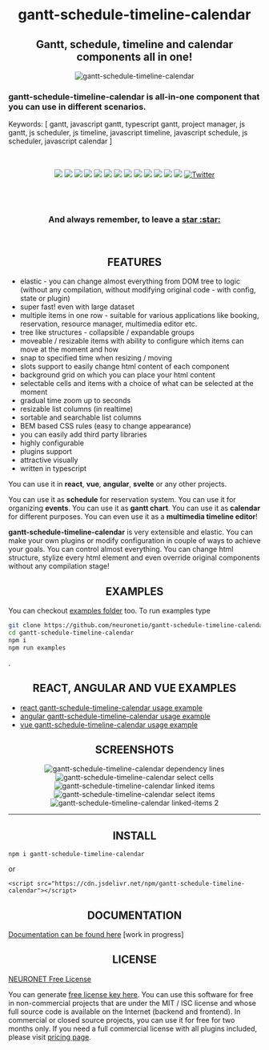 <h1 align="center">gantt-schedule-timeline-calendar</h1>

<h2 align="center">Gantt, schedule, timeline and calendar components all in one!</h2>

<p align="center">
  <img src="https://neuronet.io/screenshots/mainapp.jpg" alt="gantt-schedule-timeline-calendar">
</p>

<h3>gantt-schedule-timeline-calendar is all-in-one component that you can use in different scenarios.</h3>
Keywords: [ gantt, javascript gantt, typescript gantt, project manager, js gantt, js scheduler, js timeline, javascript timeline, javascript schedule, js scheduler, javascript calendar ]
<br/><br/><br/>
<p align="center">
  <img src="https://snyk.io/test/github/neuronetio/gantt-schedule-timeline-calendar/badge.svg">
  <img src="https://img.badgesize.io/neuronetio/gantt-schedule-timeline-calendar/master/dist/gstc.esm.min.js?compression=gzip">
  <img src="https://img.shields.io/npm/dm/gantt-schedule-timeline-calendar.svg">
  <img src="https://travis-ci.com/neuronetio/gantt-schedule-timeline-calendar.svg?branch=master">
  <img src="https://badge.fury.io/js/gantt-schedule-timeline-calendar.svg">
  <img src="https://img.shields.io/david/dev/neuronetio/gantt-schedule-timeline-calendar">
  <img src="https://img.shields.io/github/issues/neuronetio/gantt-schedule-timeline-calendar">
  <img src="https://img.shields.io/github/last-commit/neuronetio/gantt-schedule-timeline-calendar">
  <img src="https://img.shields.io/github/commit-activity/m/neuronetio/gantt-schedule-timeline-calendar">
  <a href="https://github.com/neuronetio/gantt-schedule-timeline-calendar"><img src="https://neuronet.io/screenshots/github.svg"></a>
  <img src="https://neuronet.io/screenshots/typescript.svg">
  <img src="https://neuronet.io/screenshots/eslint.svg">
  <img src="https://neuronet.io/screenshots/jest_1.svg">
  <a href="https://twitter.com/intent/tweet?text=Wow:&url=https%3A%2F%2Fgithub.com%2Fneuronetio%2Fgantt-schedule-timeline-calendar"><img alt="Twitter" src="https://img.shields.io/twitter/url/https/github.com/neuronetio/gantt-schedule-timeline-calendar?style=social"></a>
</p>
<br>
<br />
<h3 align="center">And always remember, to leave a <a href="https://github.com/neuronetio/gantt-schedule-timeline-calendar">star :star:</a></h3>
<br />

<h2 align="center">FEATURES</h2>

- elastic - you can change almost everything from DOM tree to logic (without any compilation, without modifying original code - with config, state or plugin)
- super fast! even with large dataset
- multiple items in one row - suitable for various applications like booking, reservation, resource manager, multimedia editor etc.
- tree like structures - collapsible / expandable groups
- moveable / resizable items with ability to configure which items can move at the moment and how
- snap to specified time when resizing / moving
- slots support to easily change html content of each component
- background grid on which you can place your html content
- selectable cells and items with a choice of what can be selected at the moment
- gradual time zoom up to seconds
- resizable list columns (in realtime)
- sortable and searchable list columns
- BEM based CSS rules (easy to change appearance)
- you can easily add third party libraries
- highly configurable
- plugins support
- attractive visually
- written in typescript

<p>
You can use it in <strong>react</strong>, <strong>vue</strong>, <strong>angular</strong>, <strong>svelte</strong> or any other projects.
</p>

<p>
You can use it as <strong>schedule</strong> for reservation system. You can use it for organizing <strong>events</strong>. You can use it as <strong>gantt chart</strong>. You can use it as <strong>calendar</strong> for different purposes.
You can even use it as a <strong>multimedia timeline editor</strong>!
</p>

<p>
<strong>gantt-schedule-timeline-calendar</strong> is very extensible and elastic. You can make your own plugins or modify configuration in couple of ways to achieve your goals.
You can control almost everything. You can change html structure, stylize every html element and even override original components without any compilation stage!
</p>

<h2 align="center">EXAMPLES</h2>

You can checkout [examples folder](https://github.com/neuronetio/gantt-schedule-timeline-calendar/tree/master/examples) too.
To run examples type

```bash
git clone https://github.com/neuronetio/gantt-schedule-timeline-calendar.git
cd gantt-schedule-timeline-calendar
npm i
npm run examples
```

.

<h2 align="center">REACT, ANGULAR AND VUE EXAMPLES</h2>

- [react gantt-schedule-timeline-calendar usage example](https://github.com/neuronetio/react-gantt-schedule-timeline-calendar-example)
- [angular gantt-schedule-timeline-calendar usage example](https://github.com/neuronetio/angular-gantt-schedule-timeline-calendar-example)
- [vue gantt-schedule-timeline-calendar usage example](https://github.com/neuronetio/vue-gantt-schedule-timeline-calendar-example)

<h2 align="center">SCREENSHOTS</h2>

<p align="center">
  <img src="https://neuronet.io/screenshots/dependency.png" alt="gantt-schedule-timeline-calendar dependency lines">
  <br />
  <img src="https://neuronet.io/screenshots/select-cells.gif" alt="gantt-schedule-timeline-calendar select cells">
  <br />
  <img src="https://neuronet.io/screenshots/linked-items-2.gif" alt="gantt-schedule-timeline-calendar linked items">
  <br />
  <img src="https://neuronet.io/screenshots/select-items.gif" alt="gantt-schedule-timeline-calendar select items">
  <br />
  <img src="https://neuronet.io/screenshots/linked-items.gif" alt="gantt-schedule-timeline-calendar linked-items 2">
</p>
<hr />

<h2 align="center">INSTALL</h2>

`npm i gantt-schedule-timeline-calendar`

or

`<script src="https://cdn.jsdelivr.net/npm/gantt-schedule-timeline-calendar"></script>`

<h2 align="center">DOCUMENTATION</h2>

[Documentation can be found here](https://gantt-schedule-timeline-calendar.neuronet.io) [work in progress]

<h2 align="center">LICENSE</h2>

[NEURONET Free License](https://github.com/neuronetio/gantt-schedule-timeline-calendar/blob/master/LICENSE)

You can generate [free license key here](https://gstc.neuronet.io/free-key).
You can use this software for free in non-commercial projects that are under the MIT / ISC license and whose full source code is available on the Internet (backend and frontend).
In commercial or closed source projects, you can use it for free for two months only.
If you need a full commercial license with all plugins included, please visit [pricing page](https://gantt-schedule-timeline-calendar.neuronet.io/pricing).
